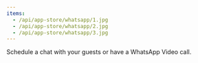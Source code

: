```yaml
---
items:
  - /api/app-store/whatsapp/1.jpg
  - /api/app-store/whatsapp/2.jpg
  - /api/app-store/whatsapp/3.jpg
---
```


Schedule a chat with your guests or have a WhatsApp Video call.
